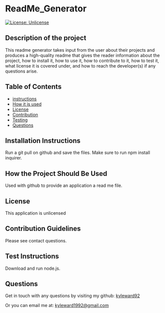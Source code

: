 
# ReadMe_Generator
[![License: Unlicense](https://img.shields.io/badge/license-Unlicense-blue.svg)](http://unlicense.org/)
## Description of the project
This readme generator takes input from the user about their projects and produces a high-quality readme that gives the reader information about the project, how to install it, how to use it, how to contribute to it, how to test it, what license it is covered under, and how to reach the developer(s) if any questions arise.
    
## Table of Contents
- [instructions](#-Installation-Instructions)
- [How it is used](#-How-the-Project-Should-Be-Used)
- [License](#-License)
- [Contribution](#-Contribution-Guidelines)
- [Testing](#-Test-Instructions)
- [Questions](#-Questions)
    
## Installation Instructions
Run a git pull on github and save the files. Make sure to run npm install inquirer. 
    
## How the Project Should Be Used
Used with github to provide an application a read me file.
    
## License 
This application is unlicensed
    
## Contribution Guidelines
Please see contact questions.
    
## Test Instructions
Download and run node.js.
    
## Questions
Get in touch with any questions by visiting my github:
[kyleward92](https://github.com/kyleward92/) 
  
Or you can email me at:
[kyleward1992@gmail.com](mailto:kyleward1992@gmail.com)
    
